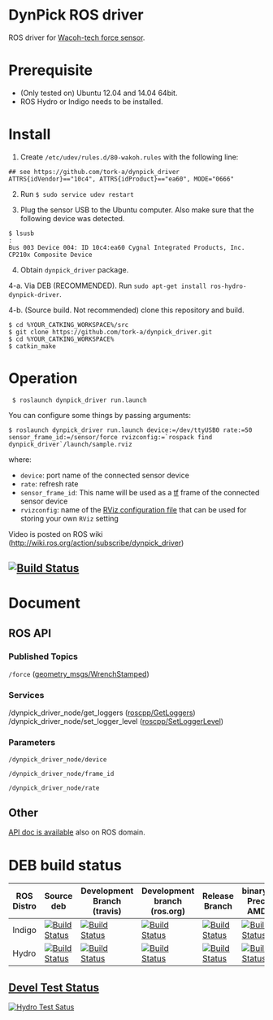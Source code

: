 DynPick ROS driver
==================================

ROS driver for [Wacoh-tech force sensor](http://www.wacoh-tech.com/en/products/dynpick/).

Prerequisite
==============

 * (Only tested on) Ubuntu 12.04 and 14.04 64bit.
 * ROS Hydro or Indigo needs to be installed.

Install
==========

 1. Create `/etc/udev/rules.d/80-wakoh.rules` with the following line:

 ```
## see https://github.com/tork-a/dynpick_driver
ATTRS{idVendor}=="10c4", ATTRS{idProduct}=="ea60", MODE="0666"
 ```

 2. Run `$ sudo service udev restart`

 3. Plug the sensor USB to the Ubuntu computer. Also make sure that the following device was detected.

 ```
$ lsusb 
:
Bus 003 Device 004: ID 10c4:ea60 Cygnal Integrated Products, Inc. CP210x Composite Device
 ```

 4. Obtain `dynpick_driver` package.

 4-a. Via DEB (RECOMMENDED). Run `sudo apt-get install ros-hydro-dynpick-driver`.

 4-b. (Source build. Not recommended) clone this repository and build.

   ```
$ cd %YOUR_CATKING_WORKSPACE%/src
$ git clone https://github.com/tork-a/dynpick_driver.git
$ cd %YOUR_CATKING_WORKSPACE%
$ catkin_make
   ```

Operation
==========

```
 $ roslaunch dynpick_driver run.launch
```

 You can configure some things by passing arguments:
 ```
 $ roslaunch dynpick_driver run.launch device:=/dev/ttyUSB0 rate:=50 sensor_frame_id:=/sensor/force rvizconfig:=`rospack find dynpick_driver`/launch/sample.rviz
```

 where:

 * `device`: port name of the connected sensor device
 * `rate`: refresh rate
 * `sensor_frame_id`: This name will be used as a [tf](http://wiki.ros.org/tf) frame of the connected sensor device
 * `rvizconfig`: name of the [RViz configuration file](http://wiki.ros.org/rviz/UserGuide#Configurations) that can be used for storing your own `RViz` setting

Video is posted on ROS wiki (http://wiki.ros.org/action/subscribe/dynpick_driver)

[![Build Status](https://travis-ci.org/tork-a/dynpick_driver.png)](https://travis-ci.org/tork-a/dynpick_driver)
--------------------------------------------------------------------------------------------------------------------------------------------

Document
========

## ROS API

### Published Topics

`/force` ([geometry_msgs/WrenchStamped](http://docs.ros.org/api/geometry_msgs/html/msg/WrenchStamped.html))

### Services

/dynpick_driver_node/get_loggers ([roscpp/GetLoggers](http://wiki.ros.org/roscpp))
/dynpick_driver_node/set_logger_level ([roscpp/SetLoggerLevel](http://wiki.ros.org/roscpp))

### Parameters

`/dynpick_driver_node/device`

`/dynpick_driver_node/frame_id`

`/dynpick_driver_node/rate`

Other
--------

[API doc is available](http://docs.ros.org/hydro/api/dynpick_driver/html/annotated.html) also on ROS domain.

DEB build status
================

| ROS Distro   | Source deb | Development Branch (travis)  | Development branch (ros.org) | Release Branch | binarydeb Precise AMD64 | Documentation (ros.org) |
| ------------- | ------------- | ---------------------------- | ---------------------------- | -------------- | ----------------------- | ----------------------- |
| Indigo | [![Build Status](http://jenkins.ros.org/buildStatus/icon?job=ros-indigo-dynpick_driver_sourcedeb)](http://jenkins.ros.org/job/ros-indigo-dynpick_driver_sourcedeb/) | [![Build Status](https://travis-ci.org/tork-a/dynpick_driver.png?branch=indigo-devel)](https://travis-ci.org/tork-a/dynpick_driver) | [![Build Status](http://jenkins.ros.org/buildStatus/icon?job=devel-indigo-dynpick_driver)](http://jenkins.ros.org/job/devel-indigo-dynpick_driver/) | [![Build Status](https://travis-ci.org/lagadic/dynpick_driver.png?branch=indigo)](https://travis-ci.org/lagadic/dynpick_driver) | [![Build Status](http://jenkins.ros.org/buildStatus/icon?job=ros-indigo-dynpick_driver_binarydeb_precise_amd64)](http://jenkins.ros.org/job/ros-indigo-dynpick_driver_binarydeb_precise_amd64/) | [![Build Status](http://jenkins.ros.org/buildStatus/icon?job=doc-indigo-dynpick_driver)](http://jenkins.ros.org/job/doc-indigo-dynpick_driver/) |
| Hydro | [![Build Status](http://jenkins.ros.org/buildStatus/icon?job=ros-hydro-dynpick_driver_sourcedeb)](http://jenkins.ros.org/job/ros-hydro-dynpick_driver_sourcedeb/) | [![Build Status](https://travis-ci.org/tork-a/dynpick_driver.png?branch=hydro-devel)](https://travis-ci.org/tork-a/dynpick_driver) | [![Build Status](http://jenkins.ros.org/buildStatus/icon?job=devel-hydro-dynpick_driver)](http://jenkins.ros.org/job/devel-hydro-dynpick_driver/) | [![Build Status](https://travis-ci.org/lagadic/dynpick_driver.png?branch=hydro)](https://travis-ci.org/lagadic/dynpick_driver) | [![Build Status](http://jenkins.ros.org/buildStatus/icon?job=ros-hydro-dynpick_driver_binarydeb_precise_amd64)](http://jenkins.ros.org/job/ros-hydro-dynpick_driver_binarydeb_precise_amd64/) | [![Build Status](http://jenkins.ros.org/buildStatus/icon?job=doc-hydro-dynpick_driver)](http://jenkins.ros.org/job/doc-hydro-dynpick_driver/) |

[Devel Test Status](http://wiki.ros.org/regression_tests#Development_Tests)
-------------------------------------------------------------------------------------

[![Hydro Test Satus](http://jenkins.ros.org/job/devel-hydro-dynpick_driver/test/trend?job)](http://jenkins.ros.org/job/devel-hydro-dynpick_driver/)
